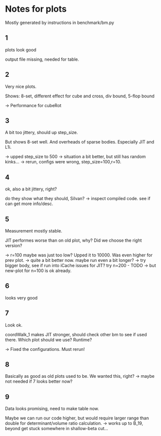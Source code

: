 # Notes for plots

Mostly generated by instructions in benchmark/bm.py

## 1
plots look good

output file missing, needed for table.

## 2
Very nice plots.

Shows: 8-set, different effect for cube and cross, div bound, 5-flop bound

 -> Performance for cubeRot

## 3
A bit too jittery, should up step_size.

But shows 8-set well. And overheads of sparse bodies. Especially JIT and L1i.

 -> upped step_size to 500
 -> situation a bit better, but still has random kinks...
 -> rerun, configs were wrong, step_size=100,r=10.

## 4
ok, also a bit jittery, right?

do they show what they should, Silvan?
 -> inspect compiled code. see if can get more info/desc.

## 5
Measurement mostly stable.

JIT performes worse than on old plot, why? Did we choose the right version?

 -> r=100 maybe was just too low? Upped it to 10000. Was even higher for prev plot.
 -> quite a bit better now. maybe run even a bit longer?
 -> try bigger body, see if run into iCache issues for JIT? try n=200 - TODO
 -> but new-plot for n=100 is ok already.

## 6
looks very good

## 7
Look ok.

coordWalk_1 makes JIT stronger, should check other bm to see if used there.
Which plot should we use? Runtime?

-> Fixed the configurations. Must rerun!


## 8
Basically as good as old plots used to be. We wanted this, right?
-> maybe not needed if 7 looks better now?

## 9
Data looks promising, need to make table now.

Maybe we can run our code higher, but would require larger range than double for determinant/volume ratio calculation.
 -> works up to B_19, beyond get stuck somewhere in shallow-beta cut...

